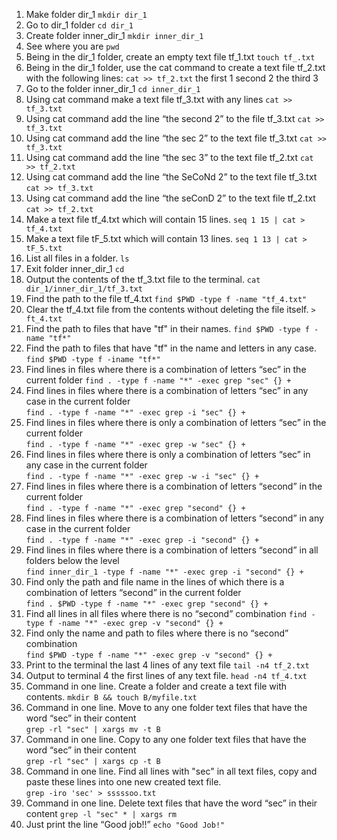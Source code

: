 1. Make folder dir_1
`mkdir dir_1`
 2. Go to dir_1 folder
`cd dir_1`
 3. Create folder inner_dir_1
 `mkdir inner_dir_1`
 4. See where you are
`pwd`
 5. Being in the dir_1 folder, create an empty text file tf_1.txt
 `touch tf_.txt`
 6. Being in the dir_1 folder, use the cat command to create a text file tf_2.txt with the following lines:
 `cat >> tf_2.txt`
 the first 1
 second 2
 the third 3
 7. Go to the folder inner_dir_1
`cd inner_dir_1`
 8. Using cat command make a text file tf_3.txt with any lines
 `cat >> tf_3.txt`
 9. Using cat command add the line “the second 2” to the file tf_3.txt
`cat >> tf_3.txt`
 10. Using cat command add the line “the sec 2” to the text file tf_3.txt
`cat >> tf_3.txt`
 11. Using cat command add the line “the sec 3” to the text file tf_2.txt
`cat >> tf_2.txt`
 12. Using cat command add the line “the SeCoNd 2” to the text file tf_3.txt
`cat >> tf_3.txt`
 13. Using cat command add the line “the seConD 2” to the text file tf_2.txt
`cat >> tf_2.txt`
 14. Make a text file tf_4.txt which will contain 15 lines.
`seq 1 15 | cat > tf_4.txt`
 15. Make a text file tF_5.txt which will contain 13 lines.
`seq 1 13 | cat > tF_5.txt`
 16. List all files in a folder.
`ls`
 17. Exit folder inner_dir_1
`cd`
 18. Output the contents of the tf_3.txt file to the terminal.
`cat dir_1/inner_dir_1/tf_3.txt`
 19. Find the path to the file tf_4.txt
`find $PWD -type f -name "tf_4.txt"`
 20. Clear the tf_4.txt file from the contents without deleting the file itself.
`> ft_4.txt`
 21. Find the path to files that have "tf" in their names.
`find $PWD -type f -name "tf*"`
 22. Find the path to files that have "tf" in the name and letters in any case.
`find $PWD -type f -iname "tf*"`
 23. Find lines in files where there is a combination of letters “sec” in the current folder
`find . -type f -name "*" -exec grep "sec" {} +`
 24. Find lines in files where there is a combination of letters “sec” in any case in the current folder<br/>
`find . -type f -name "*" -exec grep -i "sec" {} +`
 25. Find lines in files where there is only a combination of letters “sec” in the current folder<br/>
`find . -type f -name "*" -exec grep -w "sec" {} +`
 26. Find lines in files where there is only a combination of letters “sec” in any case in the current folder<br/>
`find . -type f -name "*" -exec grep -w -i "sec" {} +`
 27. Find lines in files where there is a combination of letters “second” in the current folder<br/>
`find . -type f -name "*" -exec grep "second" {} +`
 28. Find lines in files where there is a combination of letters “second” in any case in the current folder<br/>
`find . -type f -name "*" -exec grep -i "second" {} +`
 29. Find lines in files where there is a combination of letters “second” in all folders below the level<br/>
`find inner_dir_1 -type f -name "*" -exec grep -i "second" {} +`
 30. Find only the path and file name in the lines of which there is a combination of letters “second” in the current folder<br/>
`find . $PWD -type f -name "*" -exec grep "second" {} +`
 31. Find all lines in all files where there is no “second” combination
`find -type f -name "*" -exec grep -v "second" {} +`
 32. Find only the name and path to files where there is no “second” combination<br/>
`find $PWD -type f -name "*" -exec grep -v "second" {} +`
 33. Print to the terminal the last 4 lines of any text file
`tail -n4 tf_2.txt`
 34. Output to terminal 4 the first lines of any text file.
`head -n4 tf_4.txt`
 35. Command in one line. Create a folder and create a text file with contents.
`mkdir B && touch B/myfile.txt`
 36. Command in one line. Move to any one folder text files that have the word “sec” in their content<br/>
`grep -rl "sec" | xargs mv -t B`
 37. Command in one line. Copy to any one folder text files that have the word “sec” in their content<br/>
`grep -rl "sec" | xargs cp -t B`
 38. Command in one line. Find all lines with "sec" in all text files, copy and paste these lines into one new created text file.<br/>
`grep -iro 'sec' > sssssoo.txt`
 39. Command in one line. Delete text files that have the word “sec” in their content
`grep -l "sec" * | xargs rm`
 40. Just print the line “Good job!!”
  `echo "Good Job!"`
